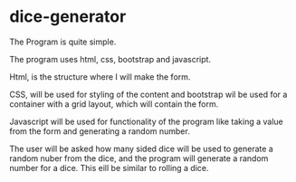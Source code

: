 # dice-generator

The Program is quite simple.

The program uses html, css, bootstrap and javascript.

Html, is the structure where I will make the form. 

CSS, will be used for styling of the content and bootstrap wil be used for a container with a grid layout, which will contain the form.

Javascript will be used for functionality of the program like taking a value from the form and generating a random number.

The user will be asked how many sided dice will be used to generate a random nuber from the dice, and the program will generate a random number for a dice. This eill be similar to rolling a dice.
